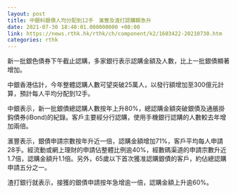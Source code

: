 ```yaml
---
layout: post
title: 中銀料銀債人均分配到12手　滙豐及渣打認購額急升
date: 2021-07-30 18:48:01.000000000 +08:00
link: https://news.rthk.hk/rthk/ch/component/k2/1603422-20210730.htm
categories: rthk
---
```


新一批銀色債券下午截止認購，多家銀行表示認購金額及人數，比上一批銀債顯著增加。

中銀香港估計，今年整體認購人數可望突破25萬人，以發行額增加至300億元計算，預計每人平均分配到12手。

中銀表示，新一批銀債總認購人數按年上升80%，總認購金額突破銀債及通脹掛鈎債券(iBond)的紀錄。客戶主要經分行認購，使用手機銀行認購的人數較去年增加兩倍。

滙豐表示，銀債申請宗數按年升近一倍，認購金額增加71%，客戶平均每人申請28手。經流動或網上理財的申請佔整體比例逾40%，經數碼渠道的申請宗數升近1.7倍，認購金額升1.1倍。另外，65歲以下首次獲准認購銀債的客戶，約佔總認購申請五分之一。

渣打銀行就表示，接獲的銀債申請按年急增逾一倍，認購金額上升逾60%。
